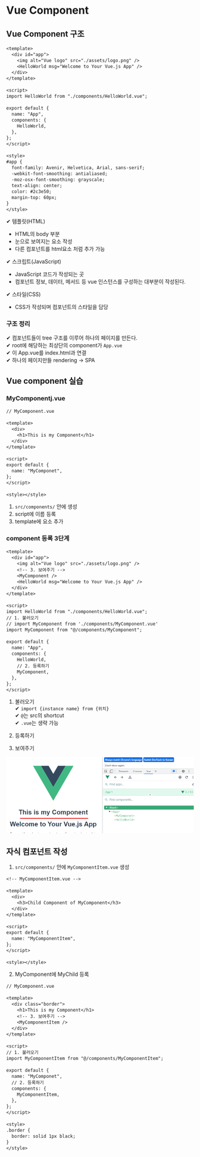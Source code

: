 # Vue Component

## Vue Component 구조

```vue
<template>
  <div id="app">
    <img alt="Vue logo" src="./assets/logo.png" />
    <HelloWorld msg="Welcome to Your Vue.js App" />
  </div>
</template>

<script>
import HelloWorld from "./components/HelloWorld.vue";

export default {
  name: "App",
  components: {
    HelloWorld,
  },
};
</script>

<style>
#app {
  font-family: Avenir, Helvetica, Arial, sans-serif;
  -webkit-font-smoothing: antialiased;
  -moz-osx-font-smoothing: grayscale;
  text-align: center;
  color: #2c3e50;
  margin-top: 60px;
}
</style>
```

✔ 템플릿(HTML)

- HTML의 body 부분
- 눈으로 보여지는 요소 작성
- 다른 컴포넌트를 html요소 처럼 추가 가능

✔ 스크립트(JavaScript)

- JavaScript 코드가 작성되는 곳
- 컴포넌트 정보, 데이터, 메서드 등 vue 인스턴스를 구성하는 대부분이 작성된다.

✔ 스타일(CSS)

- CSS가 작성되며 컴포넌트의 스타일을 담당

### 구조 정리

✔ 컴포넌트들이 tree 구조를 이루어 하나의 페이지를 만든다.  
✔ root에 해당하는 최상단의 component가 `App.vue`  
✔ 이 App.vue를 index.html과 연결  
✔ 하나의 페이지만들 rendering -> SPA

## Vue component 실습

### MyComponentj.vue

```vue
// MyComponent.vue

<template>
  <div>
    <h1>This is my Component</h1>
  </div>
</template>

<script>
export default {
  name: "MyComponet",
};
</script>

<style></style>
```

1. `src/components/` 안에 생성
2. script에 이름 등록
3. template에 요소 추가

### component 등록 3단계

```vue
<template>
  <div id="app">
    <img alt="Vue logo" src="./assets/logo.png" />
    <!-- 3. 보여주기 -->
    <MyComponent />
    <HelloWorld msg="Welcome to Your Vue.js App" />
  </div>
</template>

<script>
import HelloWorld from "./components/HelloWorld.vue";
// 1. 불러오기
// import MyComponent from './components/MyComponent.vue'
import MyComponent from "@/components/MyComponent";

export default {
  name: "App",
  components: {
    HelloWorld,
    // 2. 등록하기
    MyComponent,
  },
};
</script>
```

1. 불러오기  
   ✔ `import {instance name} from {위치}`  
   ✔ `@`는 src의 shortcut  
   ✔ `.vue`는 생략 가능

2. 등록하기

3. 보여주기

![](assets/Vue_component.md/2022-11-02-11-26-58.png)

## 자식 컴포넌트 작성

1. `src/components/` 안에 `MyComponentItem.vue` 생성

```vue
<!-- MyComponentItem.vue -->

<template>
  <div>
    <h3>Child Component of MyComponent</h3>
  </div>
</template>

<script>
export default {
  name: "MyComponentItem",
};
</script>

<style></style>
```

2. MyComponent에 MyChild 등록

```vue
// MyComponent.vue

<template>
  <div class="border">
    <h1>This is my Component</h1>
    <!-- 3. 보여주기 -->
    <MyComponentItem />
  </div>
</template>

<script>
// 1. 불러오기
import MyComponentItem from "@/components/MyComponentItem";

export default {
  name: "MyComponet",
  // 2. 등록하기
  components: {
    MyComponentItem,
  },
};
</script>

<style>
.border {
  border: solid 1px black;
}
</style>
```
